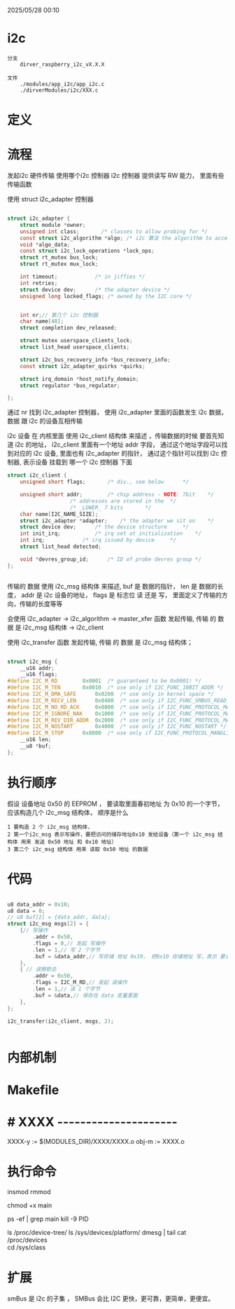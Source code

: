 2025/05/28 00:10
# i2c
    分支
        dirver_raspberry_i2c_vX.X.X

    文件
        ./modules/app_i2c/app_i2c.c
        ./dirverModules/i2c/XXX.c

# 定义


# 流程

发起i2c 硬件传输
使用哪个i2c 控制器
i2c 控制器 提供读写 RW 能力， 里面有些 传输函数 

使用 struct i2c_adapter 控制器

```C

struct i2c_adapter {
	struct module *owner;
	unsigned int class;		  /* classes to allow probing for */
	const struct i2c_algorithm *algo; /* i2c 算法 the algorithm to access the bus */
	void *algo_data;
	const struct i2c_lock_operations *lock_ops;
	struct rt_mutex bus_lock;
	struct rt_mutex mux_lock;

	int timeout;			/* in jiffies */
	int retries;
	struct device dev;		/* the adapter device */
	unsigned long locked_flags;	/* owned by the I2C core */


	int nr;// 第几个 i2c 控制器
	char name[48];
	struct completion dev_released;

	struct mutex userspace_clients_lock;
	struct list_head userspace_clients;

	struct i2c_bus_recovery_info *bus_recovery_info;
	const struct i2c_adapter_quirks *quirks;

	struct irq_domain *host_notify_domain;
	struct regulator *bus_regulator;

};

```


通过 nr 找到 i2c_adapter 控制器， 使用 i2c_adapter 里面的函数发生 i2c 数据， 数据 跟 i2c 的设备互相传输



i2c 设备 在 内核里面 使用  i2c_client 结构体 来描述 ，传输数据的时候 要首先知道 i2c 的地址， i2c_client 里面有一个地址 addr 字段， 通过这个地址字段可以找到对应的 i2c 设备, 里面也有 i2c_adapter 的指针， 通过这个指针可以找到 i2c 控制器, 表示设备 挂载到 哪一个 i2c 控制器 下面

```C
struct i2c_client {
	unsigned short flags;		/* div., see below		*/

	unsigned short addr;		/* chip address - NOTE: 7bit	*/
					/* addresses are stored in the	*/
					/* _LOWER_ 7 bits		*/
	char name[I2C_NAME_SIZE];
	struct i2c_adapter *adapter;	/* the adapter we sit on	*/
	struct device dev;		/* the device structure		*/
	int init_irq;			/* irq set at initialization	*/
	int irq;			/* irq issued by device		*/
	struct list_head detected;

	void *devres_group_id;		/* ID of probe devres group	*/
};



```


传输的 数据 使用 i2c_msg 结构体 来描述, 
buf 是 数据的指针， len 是 数据的长度， addr 是 i2c 设备的地址， flags 是 标志位 读 还是 写， 里面定义了传输的方向，传输的长度等等


会使用 i2c_adapter -> i2c_algorithm -> master_xfer 函数 发起传输, 传输 的 数据 是 i2c_msg 结构体 -> i2c_client

使用 i2c_transfer 函数 发起传输, 传输 的 数据 是 i2c_msg 结构体；
```C

struct i2c_msg {
	__u16 addr;
	__u16 flags;
#define I2C_M_RD		0x0001	/* guaranteed to be 0x0001! */
#define I2C_M_TEN		0x0010	/* use only if I2C_FUNC_10BIT_ADDR */
#define I2C_M_DMA_SAFE		0x0200	/* use only in kernel space */
#define I2C_M_RECV_LEN		0x0400	/* use only if I2C_FUNC_SMBUS_READ_BLOCK_DATA */
#define I2C_M_NO_RD_ACK		0x0800	/* use only if I2C_FUNC_PROTOCOL_MANGLING */
#define I2C_M_IGNORE_NAK	0x1000	/* use only if I2C_FUNC_PROTOCOL_MANGLING */
#define I2C_M_REV_DIR_ADDR	0x2000	/* use only if I2C_FUNC_PROTOCOL_MANGLING */
#define I2C_M_NOSTART		0x4000	/* use only if I2C_FUNC_NOSTART */
#define I2C_M_STOP		0x8000	/* use only if I2C_FUNC_PROTOCOL_MANGLING */
	__u16 len;
	__u8 *buf;
};


```

# 执行顺序


假设 
    设备地址 0x50 的 EEPROM ， 要读取里面春初地址 为 0x10 的一个字节，应该构造几个 i2c_msg 结构体， 顺序是什么

    1 要构造 2 个 i2c_msg 结构体， 
    2 第一个i2c_msg 表示写操作，要把访问的储存地址0x10 发给设备（第一个 i2c_msg 结构体 用来 发送 0x50 地址 和 0x10 地址）
    3 第二个 i2c_msg 结构体 用来 读取 0x50 地址 的数据



# 代码

```C

u8 data_addr = 0x10;
u8 data = 0;
// u8 buf[2] = {data_addr, data};
struct i2c_msg msgs[2] = {
	{// 写操作
		.addr = 0x50,
		.flags = 0,// 发起 写操作
		.len = 1,// 写 2 个字节
		.buf = &data_addr,// 写存储 地址 0x10， 把0x10 存储地址 写，表示 要去访问 地址上的数据
	},
	{ // 读擦欧总
		.addr = 0x50,
		.flags = I2C_M_RD,// 发起 读操作
		.len = 1,// 读 1 个字节
		.buf = &data,// 保存在 data 变量里面
	},
};

i2c_transfer(i2c_client, msgs, 2);



```









# 内部机制


# Makefile
# # XXXX ---------------------
XXXX-y := $(MODULES_DIR)/XXXX/XXXX.o
obj-m := XXXX.o


# 执行命令


insmod
rmmod

chmod +x main

ps -ef | grep main
kill -9 PID

ls /proc/device-tree/
ls /sys/devices/platform/
dmesg | tail
cat /proc/devices  
cd /sys/class 



# 扩展

 
smBus 是 i2c 的子集 ， SMBus 会比 I2C 更快，更可靠，更简单，更便宜。



